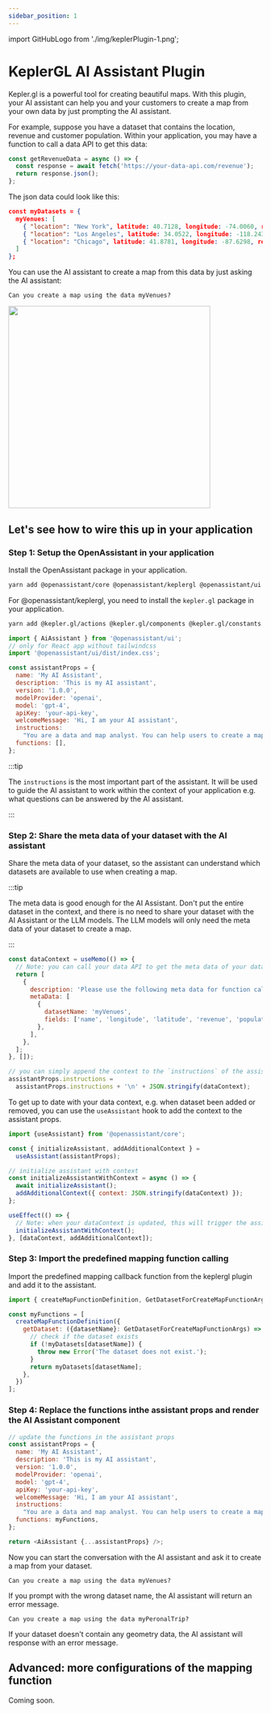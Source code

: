 ```yaml
---
sidebar_position: 1
---
```


import GitHubLogo from './img/keplerPlugin-1.png';

# KeplerGL AI Assistant Plugin

Kepler.gl is a powerful tool for creating beautiful maps. With this plugin, your AI assistant can help you and your customers to create a map from your own data by just prompting the AI assistant.

For example, suppose you have a dataset that contains the location, revenue and customer population. Within your application, you may have a function to call a data API to get this data:

```ts
const getRevenueData = async () => {
  const response = await fetch('https://your-data-api.com/revenue');
  return response.json();
};
```

The json data could look like this:

```json
const myDatasets = {
  myVenues: [
    { "location": "New York", latitude: 40.7128, longitude: -74.0060, revenue: 100000, population: 8000000 },
    { "location": "Los Angeles", latitude: 34.0522, longitude: -118.2437, revenue: 150000, population: 4000000 },
    { "location": "Chicago", latitude: 41.8781, longitude: -87.6298, revenue: 120000, population: 2700000 }
  ]
};
```

You can use the AI assistant to create a map from this data by just asking the AI assistant:

```text
Can you create a map using the data myVenues?
```

<img src={GitHubLogo} width="400"/>

## Let's see how to wire this up in your application

### Step 1: Setup the OpenAssistant in your application

Install the OpenAssistant package in your application.

```bash
yarn add @openassistant/core @openassistant/keplergl @openassistant/ui
```

For @openassistant/keplergl, you need to install the `kepler.gl` package in your application.

```bash
yarn add @kepler.gl/actions @kepler.gl/components @kepler.gl/constants @kepler.gl/layers @kepler.gl/reducers @kepler.gl/styles @kepler.gl/utils @kepler.gl/processors @kepler.gl/localization
```


```js title="App.tsx"
import { AiAssistant } from '@openassistant/ui';
// only for React app without tailwindcss
import '@openassistant/ui/dist/index.css';

const assistantProps = {
  name: 'My AI Assistant',
  description: 'This is my AI assistant',
  version: '1.0.0',
  modelProvider: 'openai',
  model: 'gpt-4',
  apiKey: 'your-api-key',
  welcomeMessage: 'Hi, I am your AI assistant',
  instructions:
    "You are a data and map analyst. You can help users to create a map from a dataset. If a function calling can be used to answer the user's question, please always confirm the function calling and its arguments with the user.",
  functions: [],
};
```

:::tip

The `instructions` is the most important part of the assistant. It will be used to guide the AI assistant to work within the context of your application e.g. what questions can be answered by the AI assistant.

:::

### Step 2: Share the meta data of your dataset with the AI assistant

Share the meta data of your dataset, so the assistant can understand which datasets are available to use when creating a map.

:::tip

The meta data is good enough for the AI Assistant. Don't put the entire dataset in the context, and there is no need to share your dataset with the AI Assistant or the LLM models. The LLM models will only need the meta data of your dataset to create a map.

:::

```js
const dataContext = useMemo(() => {
  // Note: you can call your data API to get the meta data of your dataset
  return [
    {
      description: 'Please use the following meta data for function callings.',
      metaData: [
        {
          datasetName: 'myVenues',
          fields: ['name', 'longitude', 'latitude', 'revenue', 'population'],
        },
      ],
    },
  ];
}, []);

// you can simply append the context to the `instructions` of the assistant props
assistantProps.instructions =
  assistantProps.instructions + '\n' + JSON.stringify(dataContext);
```

To get up to date with your data context, e.g. when dataset been added or removed, you can use the `useAssistant` hook to add the context to the assistant props.

```js
import {useAssistant} from '@openassistant/core';

const { initializeAssistant, addAdditionalContext } =
  useAssistant(assistantProps);

// initialize assistant with context
const initializeAssistantWithContext = async () => {
  await initializeAssistant();
  addAdditionalContext({ context: JSON.stringify(dataContext) });
};

useEffect(() => {
  // Note: when your dataContext is updated, this will trigger the assistant to update the context
  initializeAssistantWithContext();
}, [dataContext, addAdditionalContext]);
```

### Step 3: Import the predefined mapping function calling

Import the predefined mapping callback function from the keplergl plugin and add it to the assistant.

```js
import { createMapFunctionDefinition, GetDatasetForCreateMapFunctionArgs } from '@openassistant/keplergl';

const myFunctions = [
  createMapFunctionDefinition({
    getDataset: ({datasetName}: GetDatasetForCreateMapFunctionArgs) => {
      // check if the dataset exists
      if (!myDatasets[datasetName]) {
        throw new Error('The dataset does not exist.');
      }
      return myDatasets[datasetName];
    },
  })
];
```

### Step 4: Replace the functions inthe assistant props and render the AI Assistant component

```js
// update the functions in the assistant props
const assistantProps = {
  name: 'My AI Assistant',
  description: 'This is my AI assistant',
  version: '1.0.0',
  modelProvider: 'openai',
  model: 'gpt-4',
  apiKey: 'your-api-key',
  welcomeMessage: 'Hi, I am your AI assistant',
  instructions:
    "You are a data and map analyst. You can help users to create a map from a dataset. If a function calling can be used to answer the user's question, please always confirm the function calling and its arguments with the user.",
  functions: myFunctions,
};

return <AiAssistant {...assistantProps} />;
```

Now you can start the conversation with the AI assistant and ask it to create a map from your dataset.

```text
Can you create a map using the data myVenues?
```

If you prompt with the wrong dataset name, the AI assistant will return an error message.

```text
Can you create a map using the data myPeronalTrip?
```

If your dataset doesn't contain any geometry data, the AI assistant will response with an error message.

## Advanced: more configurations of the mapping function

Coming soon.
